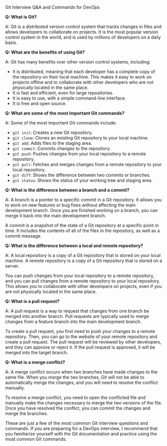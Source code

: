 Git Interview Q&A and Commands for DevOps

**Q: What is Git?**

A: Git is a distributed version control system that tracks changes in files and allows developers to collaborate on projects. It is the most popular version control system in the world, and is used by millions of developers on a daily basis.

**Q: What are the benefits of using Git?**

A: Git has many benefits over other version control systems, including:

* It is distributed, meaning that each developer has a complete copy of the repository on their local machine. This makes it easy to work on projects offline and to collaborate with other developers who are not physically located in the same place.
* It is fast and efficient, even for large repositories.
* It is easy to use, with a simple command-line interface.
* It is free and open source.

**Q: What are some of the most important Git commands?**

A: Some of the most important Git commands include:

* `git init`: Creates a new Git repository.
* `git clone`: Clones an existing Git repository to your local machine.
* `git add`: Adds files to the staging area.
* `git commit`: Commits changes to the repository.
* `git push`: Pushes changes from your local repository to a remote repository.
* `git pull`: Fetches and merges changes from a remote repository to your local repository.
* `git diff`: Shows the difference between two commits or branches.
* `git status`: Shows the status of your working tree and staging area.

**Q: What is the difference between a branch and a commit?**

A: A branch is a pointer to a specific commit in a Git repository. It allows you to work on new features or bug fixes without affecting the main development branch. Once you are finished working on a branch, you can merge it back into the main development branch.

A commit is a snapshot of the state of a Git repository at a specific point in time. It includes the contents of all of the files in the repository, as well as a commit message.

**Q: What is the difference between a local and remote repository?**

A: A local repository is a copy of a Git repository that is stored on your local machine. A remote repository is a copy of a Git repository that is stored on a server.

You can push changes from your local repository to a remote repository, and you can pull changes from a remote repository to your local repository. This allows you to collaborate with other developers on projects, even if you are not physically located in the same place.

**Q: What is a pull request?**

A: A pull request is a way to request that changes from one branch be merged into another branch. Pull requests are typically used to merge changes from a feature branch into the main development branch.

To create a pull request, you first need to push your changes to a remote repository. Then, you can go to the website of your remote repository and create a pull request. The pull request will be reviewed by other developers, and they can approve or reject it. If the pull request is approved, it will be merged into the target branch.

**Q: What is a merge conflict?**

A: A merge conflict occurs when two branches have made changes to the same file. When you merge the two branches, Git will not be able to automatically merge the changes, and you will need to resolve the conflict manually.

To resolve a merge conflict, you need to open the conflicted file and manually make the changes necessary to merge the two versions of the file. Once you have resolved the conflict, you can commit the changes and merge the branches.

These are just a few of the most common Git interview questions and commands. If you are preparing for a DevOps interview, I recommend that you familiarize yourself with the Git documentation and practice using the most common Git commands.